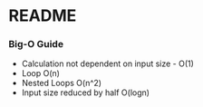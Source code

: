 # README

### Big-O Guide

- Calculation not dependent on input size - O(1)
- Loop O(n)
- Nested Loops O(n^2)
- Input size reduced by half O(logn)
